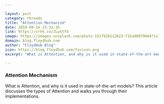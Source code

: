 ```yaml
---

layout: post
category: threads
title: "Attention Mechanism"
date: 2019-09-16 15:31:35
link: https://vrhk.co/2LyntYd
image: https://images.unsplash.com/photo-1517926112623-f32a800790d4?ixlib=rb-1.2.1&q=80&fm=jpg&crop=entropy&cs=tinysrgb&w=1080&fit=max&ixid=eyJhcHBfaWQiOjExNzczfQ
domain: blog.floydhub.com
author: "FloydHub Blog"
icon: https://blog.floydhub.com/favicon.png
excerpt: "What is Attention, and why is it used in state-of-the-art models? This article discusses the types of Attention and walks you through their implementations."

---
```


### Attention Mechanism

What is Attention, and why is it used in state-of-the-art models? This article discusses the types of Attention and walks you through their implementations.